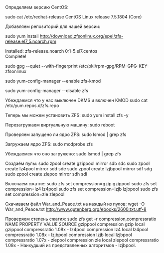 
Определяем версию CentOS:


sudo cat /etc/redhat-release
CentOS Linux release 7.5.1804 (Core) 


Добавляем репозиторий для нашей версии:


sudo yum install http://download.zfsonlinux.org/epel/zfs-release.el7_5.noarch.rpm

Installed:
  zfs-release.noarch 0:1-5.el7.centos                                                                                                                                                                                
Complete!


sudo gpg --quiet --with-fingerprint /etc/pki/rpm-gpg/RPM-GPG-KEY-zfsonlinux


sudo yum-config-manager --enable zfs-kmod


sudo yum-config-manager --disable zfs



Убеждаемся что у нас выключен DKMS и включен KMOD
sudo cat /etc/yum.repos.d/zfs.repo

Теперь мы можем установить ZFS:
sudo yum install zfs -y

Перезагружаем виртуальную машину:
sudo reboot

Проверяем запущено ли ядро ZFS:
sudo lsmod | grep zfs

Загружаем ядро ZFS:
sudo modprobe zfs

Убеждаемся что оно загружено:
sudo lsmod | grep zfs

Создаём пулы:
sudo zpool create gzippool mirror sdb sdc
sudo zpool create lz4pool mirror sdd sde
sudo zpool create lzjbpool mirror sdf sdg
sudo zpool create zlepoo mirror sdh sdi

Включаем сжатие:
sudo zfs set compression=gzip gzippool
sudo zfs set compression=lz4 lz4pool
sudo zfs set compression=lzjb lzjbpool
sudo zfs set compression=zle zlepool 

Скачиваем файл War_and_Peace.txt на каждый из пулов:
wget -O War_and_Peace.txt http://www.gutenberg.org/ebooks/2600.txt.utf-8

Проверяем степень сжатия:
sudo  zfs get -r compression,compressratio
NAME      PROPERTY       VALUE     SOURCE
gzippool  compression    gzip      local
gzippool  compressratio  1.08x     -
lz4pool   compression    lz4       local
lz4pool   compressratio  1.08x     -
lzjbpool  compression    lzjb      local
lzjbpool  compressratio  1.07x     -
zlepool   compression    zle       local
zlepool   compressratio  1.08x     -
Наихудший из представленных алгоритмов - lzjbpool.

